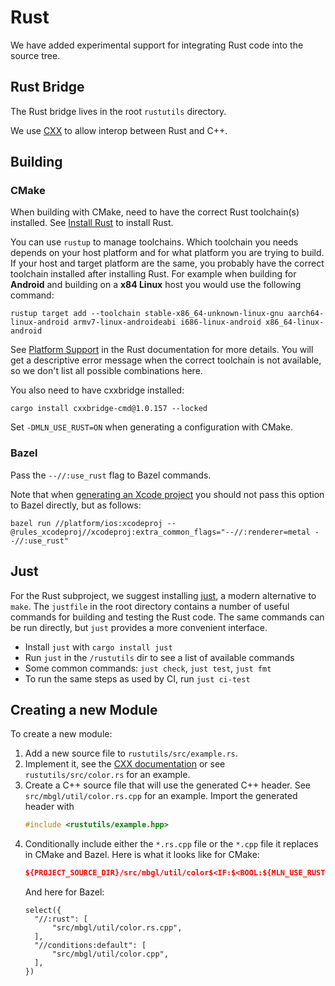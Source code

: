 # Rust

We have added experimental support for integrating Rust code into the source tree.

## Rust Bridge

The Rust bridge lives in the root `rustutils` directory.

We use [CXX](https://cxx.rs/) to allow interop between Rust and C++.

## Building

### CMake

When building with CMake, need to have the correct Rust toolchain(s) installed. See [Install Rust](https://www.rust-lang.org/tools/install) to install Rust.

You can use `rustup` to manage toolchains. Which toolchain you needs depends on your host platform and for what platform you are trying to build. If your host and target platform are the same, you probably have the correct toolchain installed after installing Rust. For example when building for **Android** and building on a **x84 Linux** host you would use the following command:

```shell
rustup target add --toolchain stable-x86_64-unknown-linux-gnu aarch64-linux-android armv7-linux-androideabi i686-linux-android x86_64-linux-android
```

See [Platform Support](https://doc.rust-lang.org/nightly/rustc/platform-support.html) in the Rust documentation for more details. You will get a descriptive error message when the correct toolchain is not available, so we don't list all possible combinations here.

You also need to have cxxbridge installed:

```shell
cargo install cxxbridge-cmd@1.0.157 --locked
```

Set `-DMLN_USE_RUST=ON` when generating a configuration with CMake.

### Bazel

Pass the `--//:use_rust` flag to Bazel commands.

Note that when [generating an Xcode project](./ios/README.md) you should not pass this option to Bazel directly, but as follows:

```shell
bazel run //platform/ios:xcodeproj --@rules_xcodeproj//xcodeproj:extra_common_flags="--//:renderer=metal --//:use_rust"
```

## Just

For the Rust subproject, we suggest installing [just](https://github.com/casey/just#readme), a modern alternative to `make`. The `justfile` in the root directory contains a number of useful commands for building and testing the Rust code.  The same commands can be run directly, but `just` provides a more convenient interface.

* Install `just` with `cargo install just`
* Run `just` in the `/rustutils` dir to see a list of available commands
* Some common commands: `just check`, `just test`, `just fmt`
* To run the same steps as used by CI, run `just ci-test`

## Creating a new Module

To create a new module:

1. Add a new source file to `rustutils/src/example.rs`.
2. Implement it, see the [CXX documentation](https://cxx.rs/index.html) or see `rustutils/src/color.rs` for an example.
3. Create a C++ source file that will use the generated C++ header. See `src/mbgl/util/color.rs.cpp` for an example. Import the generated header with
    ```cpp
    #include <rustutils/example.hpp>
    ```
4. Conditionally include either the `*.rs.cpp` file or the `*.cpp` file it replaces in CMake and Bazel. Here is what it looks like for CMake:
    ```cmake
    ${PROJECT_SOURCE_DIR}/src/mbgl/util/color$<IF:$<BOOL:${MLN_USE_RUST}>,.rs.cpp,.cpp>
    ```
    And here for Bazel:
    ```bazel
    select({
      "//:rust": [
          "src/mbgl/util/color.rs.cpp",
      ],
      "//conditions:default": [
          "src/mbgl/util/color.cpp",
      ],
    })
    ```
